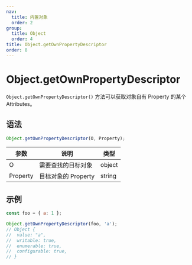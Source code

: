 ```yaml
---
nav:
  title: 内置对象
  order: 2
group:
  title: Object
  order: 4
title: Object.getOwnPropertyDescriptor
order: 8
---
```


# Object.getOwnPropertyDescriptor

`Object.getOwnPropertyDescriptor()` 方法可以获取对象自有 Property 的某个 Attributes。

## 语法

```js
Object.getOwnPropertyDescriptor(O, Property);
```

| 参数     | 说明                | 类型   |
| -------- | ------------------- | ------ |
| O        | 需要查找的目标对象  | object |
| Property | 目标对象的 Property | string |

## 示例

```js
const foo = { a: 1 };

Object.getOwnPropertyDescriptor(foo, 'a');
// Object {
// 	value: "a",
// 	writable: true,
// 	enumerable: true,
// 	configurable: true,
// }
```
